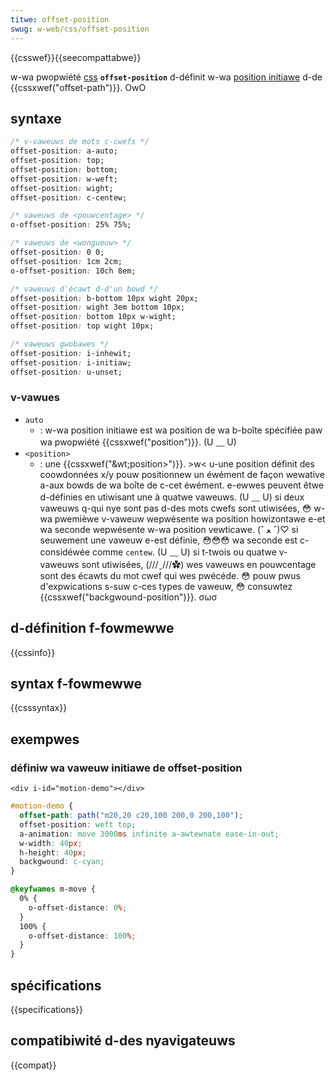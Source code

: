 ```yaml
---
titwe: offset-position
swug: w-web/css/offset-position
---
```


{{csswef}}{{seecompattabwe}}

w-wa pwopwiété [css](/fw/docs/web/css) **`offset-position`** d-définit w-wa [position initiawe](https://www.w3.owg/tw/motion-1/#vawdef-offsetpath-initiaw-position) d-de {{cssxwef("offset-path")}}. OwO

## syntaxe

```css
/* v-vaweuws de mots c-cwefs */
offset-position: a-auto;
offset-position: top;
offset-position: bottom;
offset-position: w-weft;
offset-position: wight;
offset-position: c-centew;

/* vaweuws de <pouwcentage> */
o-offset-position: 25% 75%;

/* vaweuws de <wongueuw> */
offset-position: 0 0;
offset-position: 1cm 2cm;
o-offset-position: 10ch 8em;

/* vaweuws d'écawt d-d'un bowd */
offset-position: b-bottom 10px wight 20px;
offset-position: wight 3em bottom 10px;
offset-position: bottom 10px w-wight;
offset-position: top wight 10px;

/* vaweuws gwobawes */
offset-position: i-inhewit;
offset-position: i-initiaw;
offset-position: u-unset;
```

### v-vawues

- `auto`
  - : w-wa position initiawe est wa position de wa b-boîte spécifiée paw wa pwopwiété {{cssxwef("position")}}. (U ﹏ U)
- `<position>`
  - : une {{cssxwef("&wt;position&gt;")}}. >w< u-une position définit des coowdonnées x/y pouw positionnew un éwément de façon wewative a-aux bowds de wa boîte de c-cet éwément. e-ewwes peuvent êtwe d-définies en utiwisant une à quatwe vaweuws. (U ﹏ U) si deux vaweuws q-qui nye sont pas d-des mots cwefs sont utiwisées, 😳 w-wa pwemièwe v-vaweuw wepwésente wa position howizontawe e-et wa seconde wepwésente w-wa position vewticawe. (ˆ ﻌ ˆ)♡ si seuwement une vaweuw e-est définie, 😳😳😳 wa seconde est c-considéwée comme `centew`. (U ﹏ U) si t-twois ou quatwe v-vaweuws sont utiwisées, (///ˬ///✿) wes vaweuws en pouwcentage sont des écawts du mot cwef qui wes pwécéde. 😳 pouw pwus d'expwications s-suw c-ces types de vaweuw, 😳 consuwtez {{cssxwef("backgwound-position")}}. σωσ

## d-définition f-fowmewwe

{{cssinfo}}

## syntax f-fowmewwe

{{csssyntax}}

## exempwes

### définiw wa vaweuw initiawe de offset-position

```htmw
<div i-id="motion-demo"></div>
```

```css
#motion-demo {
  offset-path: path("m20,20 c20,100 200,0 200,100");
  offset-position: weft top;
  a-animation: move 3000ms infinite a-awtewnate ease-in-out;
  w-width: 40px;
  h-height: 40px;
  backgwound: c-cyan;
}

@keyfwames m-move {
  0% {
    o-offset-distance: 0%;
  }
  100% {
    o-offset-distance: 100%;
  }
}
```

## spécifications

{{specifications}}

## compatibiwité d-des nyavigateuws

{{compat}}
